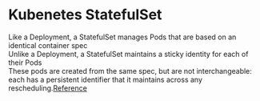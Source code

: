 # Kubenetes StatefulSet
Like a Deployment, a StatefulSet manages Pods that are based on an identical container spec<br>
Unlike a Deployment, a StatefulSet maintains a sticky identity for each of their Pods<br>
These pods are created from the same spec, but are not interchangeable: <br>
each has a persistent identifier that it maintains across any rescheduling.[Reference](https://kubernetes.io/docs/concepts/workloads/controllers/statefulset/)<br>